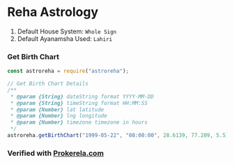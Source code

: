# Reha Astrology

1. Default House System: `Whole Sign`
2. Default Ayanamsha Used: `Lahiri`

### Get Birth Chart

```javascript
const astroreha = require("astroreha");

// Get Birth Chart Details
/**
 * @param {String} dateString format YYYY-MM-DD
 * @param {String} timeString format HH:MM:SS
 * @param {Number} lat latitude
 * @param {Number} lng longitude
 * @param {Number} timezone timezone in hours
 */
astroreha.getBirthChart("1999-05-22", "08:00:00", 28.6139, 77.209, 5.5);
```



### Verified with [Prokerela.com](https://www.prokerala.com)
